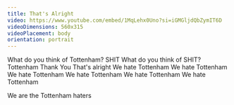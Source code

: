 ```yaml
---
title: That's Alright
video: https://www.youtube.com/embed/1MqLehx0Uno?si=iGMGljdQbZymIT6D
videoDimensions: 560x315
videoPlacement: body
orientation: portrait
---
```


What do you think of Tottenham?
SHIT
What do you think of SHIT?
Tottenham
Thank You
That's alright
We hate Tottenham
We hate Tottenham
We hate Tottenham
We hate Tottenham
We hate Tottenham
We hate Tottenham

We are the Tottenham haters
